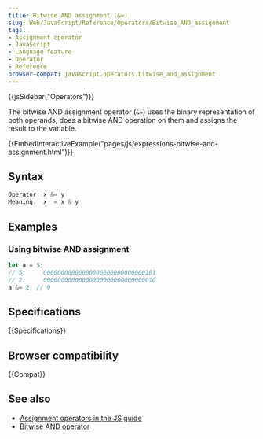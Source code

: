 ```yaml
---
title: Bitwise AND assignment (&=)
slug: Web/JavaScript/Reference/Operators/Bitwise_AND_assignment
tags:
- Assignment operator
- JavaScript
- Language feature
- Operator
- Reference
browser-compat: javascript.operators.bitwise_and_assignment
---
```

{{jsSidebar("Operators")}}

The bitwise AND assignment operator (`&=`) uses the binary representation of
both operands, does a bitwise AND operation on them and assigns the result to
the variable.

{{EmbedInteractiveExample("pages/js/expressions-bitwise-and-assignment.html")}}

## Syntax

```js
Operator: x &= y
Meaning:  x  = x & y
```

## Examples

### Using bitwise AND assignment

```js
let a = 5;
// 5:     00000000000000000000000000000101
// 2:     00000000000000000000000000000010
a &= 2; // 0
```

## Specifications

{{Specifications}}

## Browser compatibility

{{Compat}}

## See also

*   [Assignment operators in the JS guide](/en-US/docs/Web/JavaScript/Guide/Expressions_and_Operators#Assignment)
*   [Bitwise AND operator](/en-US/docs/Web/JavaScript/Reference/Operators/Bitwise_AND)
